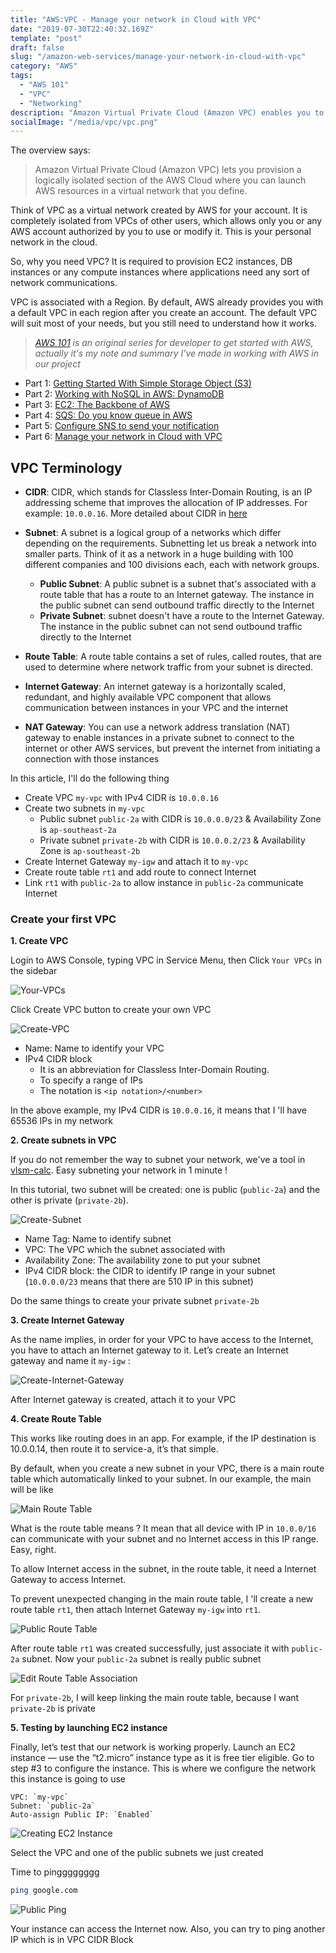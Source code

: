 ```yaml
---
title: "AWS:VPC - Manage your network in Cloud with VPC"
date: "2019-07-30T22:40:32.169Z"
template: "post"
draft: false
slug: "/amazon-web-services/manage-your-network-in-cloud-with-vpc"
category: "AWS"
tags:
  - "AWS 101"
  - "VPC"
  - "Networking"
description: "Amazon Virtual Private Cloud (Amazon VPC) enables you to launch AWS resources into a virtual network that you've defined."
socialImage: "/media/vpc/vpc.png"
---
```


The overview says:

> Amazon Virtual Private Cloud (Amazon VPC) lets you provision a logically isolated section of the AWS Cloud where you can launch AWS resources in a virtual network that you define.

Think of VPC as a virtual network created by AWS for your account. It is completely isolated from VPCs of other users, which allows only you or any AWS account authorized by you to use or modify it. This is your personal network in the cloud.

So, why you need VPC? It is required to provision EC2 instances, DB instances or any compute instances where applications need any sort of network communications.

VPC is associated with a Region. By default, AWS already provides you with a default VPC in each region after you create an account. The default VPC will suit most of your needs, but you still need to understand how it works.

>   *[AWS 101](http://blog.haidv.me/tag/aws-101/) is an original series for developer to get started with AWS, actually it's my note and summary I've made in working with AWS in our project*

  - Part 1: [Getting Started With Simple Storage Object (S3)](https://blog.haidv.me/amazon-web-services/getting-started-with-aws-s3)
  - Part 2: [Working with NoSQL in AWS: DynamoDB](https://blog.haidv.me/amazon-web-services/working-with-aws-dynamodb)
  - Part 3: [EC2: The Backbone of AWS](https://blog.haidv.me/amazon-web-services/ec2-the-backbone-of-aws)
  - Part 4: [SQS: Do you know queue in AWS](https://blog.haidv.me/amazon-web-services/do-you-know-queue-in-aws)
  - Part 5: [Configure SNS to send your notification](https://blog.haidv.me/amazon-web-services/configure-sns-to-send-your-notification)
  - Part 6: [Manage your network in Cloud with VPC](https://blog.haidv.me/amazon-web-services/manage-your-network-in-cloud-with-vpc)

## VPC Terminology

- __CIDR__: CIDR, which stands for Classless Inter-Domain Routing, is an IP addressing scheme that improves the allocation of IP addresses. For example: `10.0.0.16`. More detailed about CIDR in [here](https://www.keycdn.com/support/what-is-cidr)

- __Subnet__: A subnet is a logical group of a networks which differ depending on the requirements. Subnetting let us break a network into smaller parts. Think of it as a network in a huge building with 100 different companies and 100 divisions each, each with network groups.

    - __Public Subnet__: A public subnet is a subnet that's associated with a route table that has a route to an Internet gateway. The instance  in the public subnet can send outbound traffic directly to the Internet
    - __Private Subnet__: subnet doesn't have a route to the Internet Gateway. The instance  in the public subnet can not send outbound traffic directly to the Internet

- __Route Table__: A route table contains a set of rules, called routes, that are used to determine where network traffic from your subnet is directed.
- __Internet Gateway__: An internet gateway is a horizontally scaled, redundant, and highly available VPC component that allows communication between instances in your VPC and the internet
- __NAT Gateway__: You can use a network address translation (NAT) gateway to enable instances in a private subnet to connect to the internet or other AWS services, but prevent the internet from initiating a connection with those instances

In this article, I'll do the following thing

- Create VPC `my-vpc` with IPv4 CIDR is `10.0.0.16`
- Create two subnets in `my-vpc`
    - Public subnet `public-2a` with CIDR is `10.0.0.0/23` & Availability Zone is `ap-southeast-2a`
    - Private subnet `private-2b` with CIDR is `10.0.0.2/23` & Availability Zone is `ap-southeast-2b`
- Create Internet Gateway `my-igw` and attach it to `my-vpc`
- Create route table `rt1` and add route to connect Internet
- Link `rt1` with `public-2a` to allow instance in `public-2a` communicate Internet

### Create your first VPC


__1. Create VPC__

Login to AWS Console, typing VPC in Service Menu, then Click `Your VPCs` in the sidebar

![Your-VPCs](/media/vpc/your-vpcs.png)


Click Create VPC button to create your own VPC

![Create-VPC](/media/vpc/create-vpc.png)

- Name: Name to identify your VPC
- IPv4 CIDR block
  - It is an abbreviation for Classless Inter-Domain Routing.
  - To specify a range of IPs
  - The notation is `<ip notation>/<number>`

In the above example, my IPv4 CIDR is `10.0.0.16`, it means that I 'll have 65536 IPs in my network

__2. Create subnets in VPC__

If you do not remember the way to subnet your network, we've a tool in [vlsm-calc](http://www.vlsm-calc.net/). Easy subneting your network in 1 minute !
   
In this tutorial, two subnet will be created: one is public (`public-2a`) and the other is private (`private-2b`).

![Create-Subnet](/media/vpc/create-subnet.png)

- Name Tag: Name to identify subnet
- VPC: The VPC which the subnet associated with
- Availability Zone: The availability zone to put your subnet
- IPv4 CIDR block: the CIDR to identify IP range in your subnet (`10.0.0.0/23` means that there are 510 IP in this subnet)

Do the same things to create your private subnet `private-2b`

__3. Create Internet Gateway__

As the name implies, in order for your VPC to have access to the Internet, you have to attach an Internet gateway to it. Let’s create an Internet gateway and name it `my-igw` :

![Create-Internet-Gateway](/media/vpc/create-internet-gateway.png)

After Internet gateway is created, attach it to your VPC

__4. Create Route Table__

This works like routing does in an app. For example, if the IP destination is 10.0.0.14, then route it to service-a, it’s that simple.

By default, when you create a new subnet in your VPC, there is a main route table which automatically linked to your subnet. In our example, the main will be like

![Main Route Table](/media/vpc/main-rt.png)

What is the route table means ? It mean that all device with IP in `10.0.0/16` can communicate with your subnet and no Internet access in this IP range. Easy, right.

To allow Internet access in the subnet, in the route table, it need a Internet Gateway to access Internet.

To prevent unexpected changing in the main route table, I 'll create a new route table `rt1`, then attach Internet Gateway `my-igw` into `rt1`. 

![Public Route Table](/media/vpc/create-rt1.png)


After route table `rt1` was created successfully, just associate it with `public-2a` subnet. Now your `public-2a` subnet is really public subnet

![Edit Route Table Association](/media/vpc/edit-rt-association.png)


For `private-2b`, I will keep linking the main route table, because I want `private-2b` is private

__5. Testing by launching EC2 instance__

Finally, let’s test that our network is working properly.
Launch an EC2 instance — use the “t2.micro” instance type as it is free tier eligible.
Go to step #3 to configure the instance. This is where we configure the network this instance is going to use
  ```
  VPC: `my-vpc`
  Subnet: `public-2a`
  Auto-assign Public IP: `Enabled`
  ```

![Creating EC2 Instance](/media/vpc/test-instance.png)

Select the VPC and one of the public subnets we just created


Time to pingggggggg

```bash
ping google.com
```

![Public Ping](/media/vpc/public-ping.png)

Your instance can access the Internet now. Also, you can try to ping another IP which is in VPC CIDR Block


